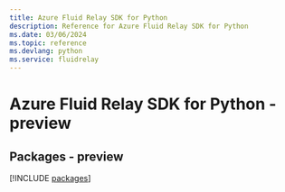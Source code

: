```yaml
---
title: Azure Fluid Relay SDK for Python
description: Reference for Azure Fluid Relay SDK for Python
ms.date: 03/06/2024
ms.topic: reference
ms.devlang: python
ms.service: fluidrelay
---
```

# Azure Fluid Relay SDK for Python - preview
## Packages - preview
[!INCLUDE [packages](fluid-relay-index.md)]